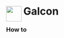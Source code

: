
<h1>
	<img src="~/icon.svg" style="float: left; width: 42px; margin: 3px 5px 0 0;">
	Galcon
</h1>

### How to

